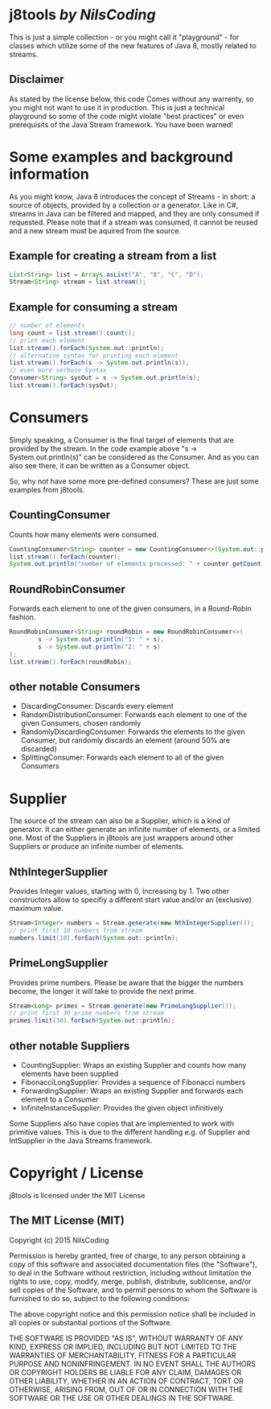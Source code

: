 # j8tools *by NilsCoding*This is just a simple collection - or you might call it "playground" - for classes which utilize some of the new features of Java 8, mostly related to streams.## DisclaimerAs stated by the license below, this code Comes without any warrenty, so you might not want to use it in production. This is just a technical playground so some of the code might violate "best practices" or even prerequisits of the Java Stream framework. You have been warned!# Some examples and background informationAs you might know, Java 8 introduces the concept of Streams - in short: a source of objects, provided by a collection or a generator. Like in C#, streams in Java can be filtered and mapped, and they are only consumed if requested. Please note that if a stream was consumed, it cannot be reused and a new stream must be aquired from the source.## Example for creating a stream from a list```javaList<String> list = Arrays.asList("A", "B", "C", "D");Stream<String> stream = list.stream();```## Example for consuming a stream```java// number of elementslong count = list.stream().count();// print each elementlist.stream().forEach(System.out::println);// alternative syntax for printing each elementlist.stream().forEach(s -> System.out.println(s));// even more verbose SyntaxConsumer<String> sysOut = s -> System.out.println(s);list.stream().forEach(sysOut);```# ConsumersSimply speaking, a Consumer is the final target of elements that are provided by the stream. In the code example above "s -> System.out.println(s)" can be considered as the Consumer. And as you can also see there, it can be written as a Consumer object.So, why not have some more pre-defined consumers? These are just some examples from j8tools.## CountingConsumerCounts how many elements were consumed.```javaCountingConsumer<String> counter = new CountingConsumer<>(System.out::println);list.stream().forEach(counter);System.out.println("number of elements processed: " + counter.getCount());```## RoundRobinConsumerForwards each element to one of the given consumers, in a Round-Robin fashion.```javaRoundRobinConsumer<String> roundRobin = new RoundRobinConsumer<>(        s -> System.out.println("1: " + s),        s -> System.out.println("2: " + s));list.stream().forEach(roundRobin);```## other notable Consumers* DiscardingConsumer: Discards every element* RandomDistributionConsumer: Forwards each element to one of the given Consumers, chosen randomly* RandomlyDiscardingConsumer: Forwards the elements to the given Consumer, but randomly discards an element (around 50% are discarded)* SplittingConsumer: Forwards each element to all of the given Consumers# SupplierThe source of the stream can also be a Supplier, which is a kind of generator. It can either generate an infinite number of elements, or a limited one. Most of the Suppliers in j8tools are just wrappers around other Suppliers or produce an infinite number of elements.## NthIntegerSupplierProvides Integer values, starting with 0, increasing by 1.Two other constructors allow to specifiy a different start value and/or an (exclusive) maximum value.```javaStream<Integer> numbers = Stream.generate(new NthIntegerSupplier());// print first 10 numbers from streamnumbers.limit(10).forEach(System.out::println);```## PrimeLongSupplierProvides prime numbers. Please be aware that the bigger the numbers become, the longer it will take to provide the next prime.```javaStream<Long> primes = Stream.generate(new PrimeLongSupplier());// print first 30 prime numbers from streamprimes.limit(30).forEach(System.out::println);```## other notable Suppliers* CountingSupplier: Wraps an existing Supplier and counts how many elements have been supplied* FibonacciLongSupplier: Provides a sequence of Fibonacci numbers* ForwardingSupplier: Wraps an existing Supplier and forwards each element to a Consumer* InfiniteInstanceSupplier: Provides the given object infinitivelySome Suppliers also have copies that are implemented to work with primitive values. This is due to the different handling e.g. of Supplier<Integer> and IntSupplier in the Java Streams framework.# Copyright / Licensej8tools is licensed under the MIT License## The MIT License (MIT)Copyright (c) 2015 NilsCodingPermission is hereby granted, free of charge, to any person obtaining a copyof this software and associated documentation files (the "Software"), to dealin the Software without restriction, including without limitation the rightsto use, copy, modify, merge, publish, distribute, sublicense, and/or sellcopies of the Software, and to permit persons to whom the Software isfurnished to do so, subject to the following conditions:The above copyright notice and this permission notice shall be included in allcopies or substantial portions of the Software.THE SOFTWARE IS PROVIDED "AS IS", WITHOUT WARRANTY OF ANY KIND, EXPRESS ORIMPLIED, INCLUDING BUT NOT LIMITED TO THE WARRANTIES OF MERCHANTABILITY,FITNESS FOR A PARTICULAR PURPOSE AND NONINFRINGEMENT. IN NO EVENT SHALL THEAUTHORS OR COPYRIGHT HOLDERS BE LIABLE FOR ANY CLAIM, DAMAGES OR OTHERLIABILITY, WHETHER IN AN ACTION OF CONTRACT, TORT OR OTHERWISE, ARISING FROM,OUT OF OR IN CONNECTION WITH THE SOFTWARE OR THE USE OR OTHER DEALINGS IN THESOFTWARE.